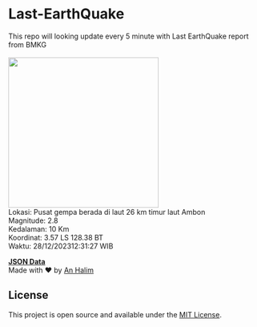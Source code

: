 # Last-EarthQuake
This repo will looking update every 5 minute with Last EarthQuake report from BMKG
<br>
<br>
<img src="https://static.bmkg.go.id/20231228123127.mmi.jpg" width="300"/>
<br>
Lokasi: Pusat gempa berada di laut 26 km timur laut Ambon <br>
Magnitude: 2.8 <br>
Kedalaman: 10 Km <br>
Koordinat: 3.57 LS 128.38 BT <br>
Waktu: 28/12/202312:31:27 WIB <br>

<a href="./data/data.json">**JSON Data**</a>
<br>
Made with ❤️ by <a href="https://github.com/an-halim">An Halim</a>
## License

This project is open source and available under the [MIT License](LICENSE).
